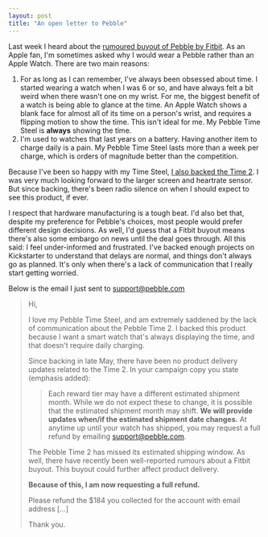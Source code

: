 ```yaml
---
layout: post
title: "An open letter to Pebble"
---
```


Last week I heard about the [rumoured buyout of Pebble by Fitbit](https://techcrunch.com/2016/11/30/fitbit-pebble/). As an Apple fan, I'm sometimes asked why I would wear a Pebble rather than an Apple Watch. There are two main reasons:

1. For as long as I can remember, I've always been obsessed about time. I started wearing a watch when I was 6 or so, and have always felt a bit weird when there wasn't one on my wrist. For me, the biggest benefit of a watch is being able to glance at the time. An Apple Watch shows a blank face for almost all of its time on a person's wrist, and requires a flipping motion to show the time. This isn't ideal for me. My Pebble Time Steel is **always** showing the time.
2. I'm used to watches that last years on a battery. Having another item to charge daily is a pain. My Pebble Time Steel lasts more than a week per charge, which is orders of magnitude better than the competition.

Because I've been so happy with my Time Steel, [I also backed the Time 2](https://www.kickstarter.com/projects/597507018/pebble-2-time-2-and-core-an-entirely-new-3g-ultra).  I was very much looking forward to the larger screen and heartrate sensor. But since backing, there's been radio silence on when I should expect to see this product, if ever.

I respect that hardware manufacturing is a tough beat. I'd also bet that, despite my preference for Pebble's choices, most people would prefer different design decisions. As well, I'd guess that a Fitbit buyout means there's also some embargo on news until the deal goes through. All this said: I feel under-informed and frustrated. I've backed enough projects on Kickstarter to understand that delays are normal, and things don't always go as planned. It's only when there's a lack of communication that I really start getting worried.

Below is the email I just sent to [support@pebble.com](mailto:support@pebble.com)

> Hi,
>
> I love my Pebble Time Steel, and am extremely saddened by the lack of communication about the Pebble Time 2. I backed this product because I want a smart watch that's always displaying the time, and that doesn't require daily charging.
>
> Since backing in late May, there have been no product delivery updates related to the Time 2. In your campaign copy you state (emphasis added):
>
> > Each reward tier may have a different estimated shipment month. While we do not expect these to change, it is possible that the estimated shipment month may shift. **We will provide updates when/if the estimated shipment date changes.** At anytime up until your watch has shipped, you may request a full refund by emailing support@pebble.com.
>
> The Pebble Time 2 has missed its estimated shipping window. As well, there have recently been well-reported rumours about a Fitbit buyout. This buyout could further affect product delivery.
>
> **Because of this, I am now requesting a full refund.**
>
> Please refund the $184 you collected for the account with email address […]
>
> Thank you.